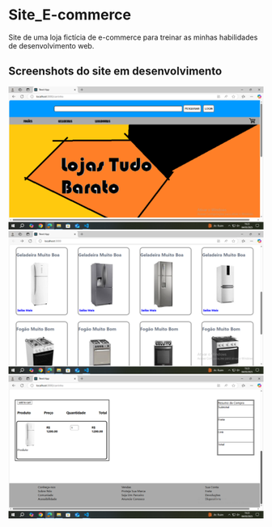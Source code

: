 # Site_E-commerce
Site de uma loja fictícia de e-commerce para treinar as minhas habilidades de desenvolvimento web.

## Screenshots do site em desenvolvimento
![screenshot do meu site em desenvolvimento](https://github.com/PhelipeUMK/Site_E-commerce/blob/main/Captura%20de%20Tela%20(64).png)
![screenshot do meu site em desenvolvimento](https://github.com/PhelipeUMK/Site_E-commerce/blob/main/Captura%20de%20Tela%20(66).png)
![screenshot do meu site em desenvolvimento](https://github.com/PhelipeUMK/Site_E-commerce/blob/main/Captura%20de%20Tela%20(65).png)
